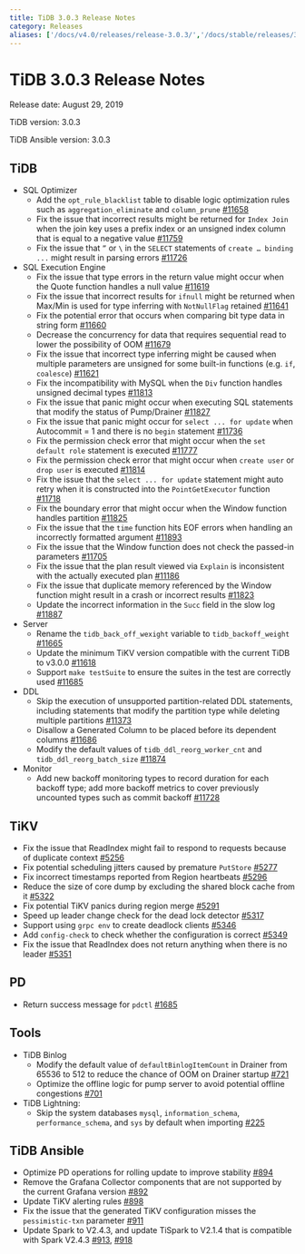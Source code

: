 ```yaml
---
title: TiDB 3.0.3 Release Notes
category: Releases
aliases: ['/docs/v4.0/releases/release-3.0.3/','/docs/stable/releases/3.0.3/']
---
```


# TiDB 3.0.3 Release Notes

Release date: August 29, 2019

TiDB version: 3.0.3

TiDB Ansible version: 3.0.3

## TiDB

+ SQL Optimizer
    - Add the `opt_rule_blacklist` table to disable logic optimization rules such as `aggregation_eliminate` and `column_prune` [#11658](https://github.com/pingcap/tidb/pull/11658)
    - Fix the issue that incorrect results might be returned for `Index Join` when the join key uses a prefix index or an unsigned index column that is equal to a negative value [#11759](https://github.com/pingcap/tidb/pull/11759)
    - Fix the issue that `”` or `\` in the `SELECT` statements of `create … binding ...` might result in parsing errors [#11726](https://github.com/pingcap/tidb/pull/11726)
+ SQL Execution Engine
    - Fix the issue that type errors in the return value might occur when the Quote function handles a null value [#11619](https://github.com/pingcap/tidb/pull/11619)
    - Fix the issue that incorrect results for `ifnull` might be returned when Max/Min is used for type inferring with `NotNullFlag` retained [#11641](https://github.com/pingcap/tidb/pull/11641)
    - Fix the potential error that occurs when comparing bit type data in string form [#11660](https://github.com/pingcap/tidb/pull/11660)
    - Decrease the concurrency for data that requires sequential read to lower the possibility of OOM [#11679](https://github.com/pingcap/tidb/pull/11679)
    - Fix the issue that incorrect type inferring might be caused when multiple parameters are unsigned for some built-in functions (e.g. `if`, `coalesce`) [#11621](https://github.com/pingcap/tidb/pull/11621)
    - Fix the incompatibility with MySQL when the `Div` function handles unsigned decimal types [#11813](https://github.com/pingcap/tidb/pull/11813)
    - Fix the issue that panic might occur when executing SQL statements that modify the status of Pump/Drainer [#11827](https://github.com/pingcap/tidb/pull/11827)
    - Fix the issue that panic might occur for `select ... for update` when Autocommit = 1 and there is no `begin` statement [#11736](https://github.com/pingcap/tidb/pull/11736)
    - Fix the permission check error that might occur when the `set default role` statement is executed [#11777](https://github.com/pingcap/tidb/pull/11777)
    - Fix the permission check error that might occur when `create user` or `drop user` is executed [#11814](https://github.com/pingcap/tidb/pull/11814)
    - Fix the issue that the `select ... for update` statement might auto retry when it is constructed into the `PointGetExecutor` function [#11718](https://github.com/pingcap/tidb/pull/11718)
    - Fix the boundary error that might occur when the Window function handles partition [#11825](https://github.com/pingcap/tidb/pull/11825)
    - Fix the issue that the `time` function hits EOF errors when handling an incorrectly formatted argument [#11893](https://github.com/pingcap/tidb/pull/11893)
    - Fix the issue that the Window function does not check the passed-in parameters [#11705](https://github.com/pingcap/tidb/pull/11705)
    - Fix the issue that the plan result viewed via `Explain` is inconsistent with the actually executed plan [#11186](https://github.com/pingcap/tidb/pull/11186)
    - Fix the issue that duplicate memory referenced by the Window function might result in a crash or incorrect results [#11823](https://github.com/pingcap/tidb/pull/11823)
    - Update the incorrect information in the `Succ` field in the slow log [#11887](https://github.com/pingcap/tidb/pull/11887)
+ Server
    - Rename the `tidb_back_off_wexight` variable to `tidb_backoff_weight` [#11665](https://github.com/pingcap/tidb/pull/11665)
    - Update the minimum TiKV version compatible with the current TiDB to v3.0.0 [#11618](https://github.com/pingcap/tidb/pull/11618)
    - Support `make testSuite` to ensure the suites in the test are correctly used [#11685](https://github.com/pingcap/tidb/pull/11685)
+ DDL
    - Skip the execution of unsupported partition-related DDL statements, including statements that modify the partition type while deleting multiple partitions [#11373](https://github.com/pingcap/tidb/pull/11373)
    - Disallow a Generated Column to be placed before its dependent columns [#11686](https://github.com/pingcap/tidb/pull/11686)
    - Modify the default values of `tidb_ddl_reorg_worker_cnt` and `tidb_ddl_reorg_batch_size` [#11874](https://github.com/pingcap/tidb/pull/11874)
+ Monitor
    - Add new backoff monitoring types to record duration for each backoff type; add more backoff metrics to cover previously uncounted types such as commit backoff [#11728](https://github.com/pingcap/tidb/pull/11728)

## TiKV

- Fix the issue that ReadIndex might fail to respond to requests because of duplicate context [#5256](https://github.com/tikv/tikv/pull/5256)
- Fix potential scheduling jitters caused by premature `PutStore` [#5277](https://github.com/tikv/tikv/pull/5277)
- Fix incorrect timestamps reported from Region heartbeats [#5296](https://github.com/tikv/tikv/pull/5296)
- Reduce the size of core dump by excluding the shared block cache from it [#5322](https://github.com/tikv/tikv/pull/5322)
- Fix potential TiKV panics during region merge [#5291](https://github.com/tikv/tikv/pull/5291)
- Speed up leader change check for the dead lock detector [#5317](https://github.com/tikv/tikv/pull/5317)
- Support using `grpc env` to create deadlock clients [#5346](https://github.com/tikv/tikv/pull/5346)
- Add `config-check` to check whether the configuration is correct [#5349](https://github.com/tikv/tikv/pull/5349)
- Fix the issue that ReadIndex does not return anything when there is no leader [#5351](https://github.com/tikv/tikv/pull/5351)

## PD

- Return success message for `pdctl` [#1685](https://github.com/pingcap/pd/pull/1685)

## Tools

+ TiDB Binlog
    - Modify the default value of `defaultBinlogItemCount` in Drainer from 65536 to 512 to reduce the chance of OOM on Drainer startup [#721](https://github.com/pingcap/tidb-binlog/pull/721)
    - Optimize the offline logic for pump server to avoid potential offline congestions [#701](https://github.com/pingcap/tidb-binlog/pull/701)
+ TiDB Lightning:
    - Skip the system databases `mysql`, `information_schema`, `performance_schema`, and `sys` by default when importing [#225](https://github.com/pingcap/tidb-lightning/pull/225)

## TiDB Ansible

- Optimize PD operations for rolling update to improve stability [#894](https://github.com/pingcap/tidb-ansible/pull/894)
- Remove the Grafana Collector components that are not supported by the current Grafana version [#892](https://github.com/pingcap/tidb-ansible/pull/892)
- Update TiKV alerting rules [#898](https://github.com/pingcap/tidb-ansible/pull/898)
- Fix the issue that the generated TiKV configuration misses the `pessimistic-txn` parameter [#911](https://github.com/pingcap/tidb-ansible/pull/911)
- Update Spark to V2.4.3, and update TiSpark to V2.1.4 that is compatible with Spark V2.4.3 [#913](https://github.com/pingcap/tidb-ansible/pull/913), [#918](https://github.com/pingcap/tidb-ansible/pull/918)

